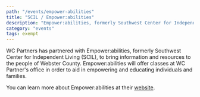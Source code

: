 ```yaml
---
path: "/events/empower-abilities"
title: "SCIL / Empower:abilities"
description: "Empower:abilities, formerly Southwest Center for Independent Living (SCIL), is working with WC Partners to bring information and resources to the people of Webster County."
category: "events"
tags: exempt
---
```


WC Partners has partnered with Empower:abilities, formerly Southwest Center for Independent Living (SCIL), to bring information and resources to the people of Webster County. Empower:abilities will offer classes at WC Partner's office in order to aid in empowering and educating individuals and families.

You can learn more about Empower:abilities at their [website](https://swcil.org/).
